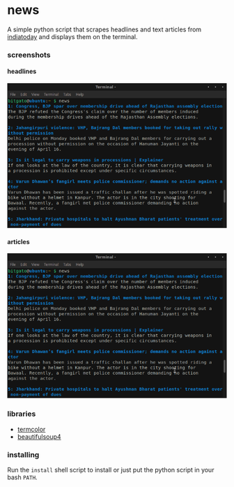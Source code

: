 # news
A simple python script that scrapes headlines and text articles from
[indiatoday](https://www.indiatoday.in/) and displays them on the terminal.

### screenshots
#### headlines
<p align="center">
  <img src="screenshots/headlines.png">
</p>

#### articles
<p align="center">
  <img src="screenshots/headlines.png">
</p>

### libraries
* [termcolor](https://pypi.org/project/termcolor/)
* [beautifulsoup4](https://pypi.org/project/beautifulsoup4/)

### installing
Run the `install` shell script to install or just put the python script in
your bash `PATH`.
